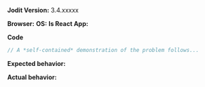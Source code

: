 <!-- BUGS: Please use this template -->
<!-- QUESTIONS: This is not a general support forum! Ask Qs at http://stackoverflow.com/questions/tagged/jodit -->

**Jodit Version:**  3.4.xxxxx

**Browser:**  <!-- Chrome/IE/Safary/FF -->
**OS:**  <!-- Windows/Mac/Linux -->
**Is React App:**  <!-- True/False -->

**Code**

```js
// A *self-contained* demonstration of the problem follows...
```

**Expected behavior:**

**Actual behavior:**

